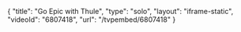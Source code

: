 {
    "title": "Go Epic with Thule",
    "type": "solo",
    "layout": "iframe-static",
    "videoId": "6807418",
    "url": "\/tvpembed\/6807418"
}